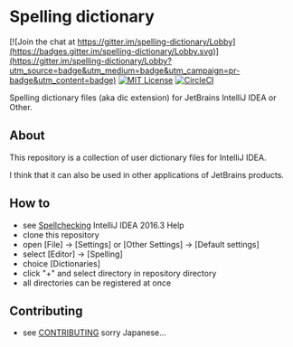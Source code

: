 # Spelling dictionary

[![Join the chat at https://gitter.im/spelling-dictionary/Lobby](https://badges.gitter.im/spelling-dictionary/Lobby.svg)](https://gitter.im/spelling-dictionary/Lobby?utm_source=badge&utm_medium=badge&utm_campaign=pr-badge&utm_content=badge)
[![MIT License](http://img.shields.io/badge/license-MIT-blue.svg?style=flat)](LICENSE)
[![CircleCI](https://circleci.com/gh/officel/spelling-dictionary/tree/master.svg?style=shield&circle-token=bcd72be9e0809e0e6fb990c7051ae7c59c87ff7c)](https://circleci.com/gh/officel/spelling-dictionary/tree/master)

Spelling dictionary files (aka dic extension) for JetBrains IntelliJ IDEA or Other.

## About

This repository is a collection of user dictionary files for IntelliJ IDEA.

I think that it can also be used in other applications of JetBrains products.

## How to

* see [Spellchecking](https://www.jetbrains.com/help/idea/2016.3/spellchecking.html)  IntelliJ IDEA 2016.3 Help
* clone this repository
* open [File] -> [Settings] or [Other Settings] -> [Default settings]
* select [Editor] -> [Spelling]
* choice [Dictionaries]
* click "+" and select directory in repository directory
* all directories can be registered at once

## Contributing

* see [CONTRIBUTING](https://github.com/officel/spelling-dictionary/blob/master/CONTRIBUTING.md) sorry Japanese...

